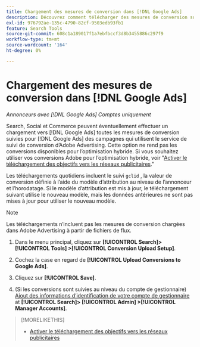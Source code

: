 ```yaml
---
title: Chargement des mesures de conversion dans [!DNL Google Ads]
description: Découvrez comment télécharger des mesures de conversion suivies par Search, Social et Commerce vers [!DNL Google Ads].
exl-id: 976792ae-135c-4790-82cf-9503edb93fb1
feature: Search Tools
source-git-commit: 608c1a189017f1a7ebfbccf3d8b3455886c297f9
workflow-type: tm+mt
source-wordcount: '164'
ht-degree: 0%

---
```


# Chargement des mesures de conversion dans [!DNL Google Ads]

*Annonceurs avec [!DNL Google Ads] Comptes uniquement*

Search, Social et Commerce peuvent éventuellement effectuer un chargement vers [!DNL Google Ads] toutes les mesures de conversion suivies pour [!DNL Google Ads] des campagnes qui utilisent le service de suivi de conversion d’Adobe Advertising. Cette option ne rend pas les conversions disponibles pour l’optimisation hybride. Si vous souhaitez utiliser vos conversions Adobe pour l’optimisation hybride, voir &quot;[Activer le téléchargement des objectifs vers les réseaux publicitaires](objective-upload-to-networks.md).&quot;

Les téléchargements quotidiens incluent le suivi `gclid` , la valeur de conversion définie à l’aide du modèle d’attribution au niveau de l’annonceur et l’horodatage. Si le modèle d’attribution est mis à jour, le téléchargement suivant utilise le nouveau modèle, mais les données antérieures ne sont pas mises à jour pour utiliser le nouveau modèle.

>[!NOTE]
>
>Les téléchargements n’incluent pas les mesures de conversion chargées dans Adobe Advertising à partir de fichiers de flux.

1. Dans le menu principal, cliquez sur **[!UICONTROL Search]> [!UICONTROL Tools] >[!UICONTROL Conversion Upload Setup]**.

1. Cochez la case en regard de **[!UICONTROL Upload Conversions to Google Ads]**.

1. Cliquez sur **[!UICONTROL Save]**.

1. (Si les conversions sont suivies au niveau du compte de gestionnaire) [Ajout des informations d’identification de votre compte de gestionnaire](/help/search-social-commerce/admin/manager-accounts.md) at **[!UICONTROL Search]> [!UICONTROL Admin] >[!UICONTROL Manager Accounts]**.

>[!MORELIKETHIS]
>
>* [Activer le téléchargement des objectifs vers les réseaux publicitaires](objective-upload-to-networks.md)

